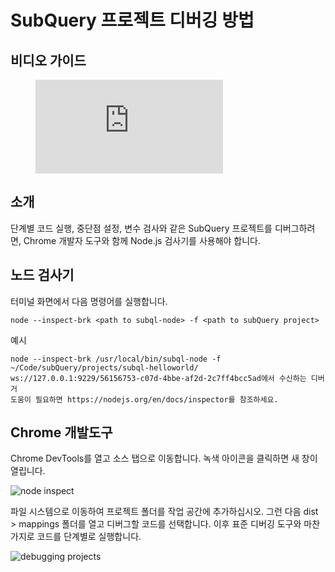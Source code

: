 # SubQuery 프로젝트 디버깅 방법

## 비디오 가이드

<figure class="video_container">
  <iframe src="https://www.youtube.com/embed/6NlaO-YN2q4" frameborder="0" allowfullscreen="true"></iframe>
</figure>

## 소개

단계별 코드 실행, 중단점 설정, 변수 검사와 같은 SubQuery 프로젝트를 디버그하려면, Chrome 개발자 도구와 함께 Node.js 검사기를 사용해야 합니다.

## 노드 검사기

터미널 화면에서 다음 명령어를 실행합니다.

```shell
node --inspect-brk <path to subql-node> -f <path to subQuery project>
```

예시
```shell
node --inspect-brk /usr/local/bin/subql-node -f ~/Code/subQuery/projects/subql-helloworld/
ws://127.0.0.1:9229/56156753-c07d-4bbe-af2d-2c7ff4bcc5ad에서 수신하는 디버거
도움이 필요하면 https://nodejs.org/en/docs/inspector를 참조하세요.
```

## Chrome 개발도구

Chrome DevTools를 열고 소스 탭으로 이동합니다. 녹색 아이콘을 클릭하면 새 창이 열립니다.

![node inspect](/assets/img/node_inspect.png)

파일 시스템으로 이동하여 프로젝트 폴더를 작업 공간에 추가하십시오. 그런 다음 dist > mappings 폴더를 열고 디버그할 코드를 선택합니다. 이후 표준 디버깅 도구와 마찬가지로 코드를 단계별로 실행합니다.

![debugging projects](/assets/img/debugging_projects.png)
